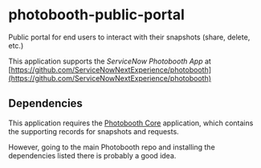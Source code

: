 # photobooth-public-portal

Public portal for end users to interact with their snapshots (share, delete, etc.)

This application supports the *ServiceNow Photobooth App* at [https://github.com/ServiceNowNextExperience/photobooth](https://github.com/ServiceNowNextExperience/photobooth)

## Dependencies
This application requires the [Photobooth Core](https://github.com/ServiceNowNextExperience/photobooth-core) application, which contains the supporting records for snapshots and requests.

However, going to the main Photobooth repo and installing the dependencies listed there is probably a good idea.
